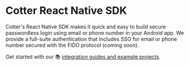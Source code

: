 # Cotter React Native SDK
Cotter's React Native SDK makes it quick and easy to build secure passwordless login using email or phone number in your Android app. We provide a full-suite authentication that includes SSO for email or phone number secured with the FIDO protocol (coming soon).

Get started with our 📚 [integration guides and example projects](https://docs.cotter.app/verify-email-and-phone-number/react-native-sdk).

